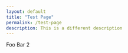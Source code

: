 ```yaml
---
layout: default
title: "Test Page"
permalink: /test-page
description: This is a different description
---
```


Foo Bar 2
